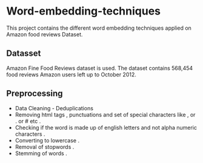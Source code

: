 # Word-embedding-techniques
This project contains the different word embedding techniques applied on Amazon food reviews Dataset.
## Datasset
Amazon Fine Food Reviews dataset is used. The dataset contains 568,454 food reviews Amazon users left up to October 2012.
## Preprocessing
* Data Cleaning - Deduplications
* Removing html tags , punctuations and set of special characters like , or . or # etc .
* Checking if the word is made up of english letters and not alpha numeric characters .
* Converting to lowercase .
* Removal of stopwords .
* Stemming of words .
